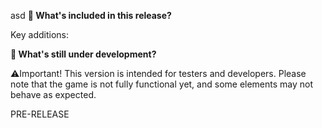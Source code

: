 asd
**🔧 What's included in this release?**


Key additions: 

**🚧 What's still under development?**

⚠️Important! This version is intended for testers and developers. Please note that the game is not fully functional yet, and some elements may not behave as expected.

PRE-RELEASE
